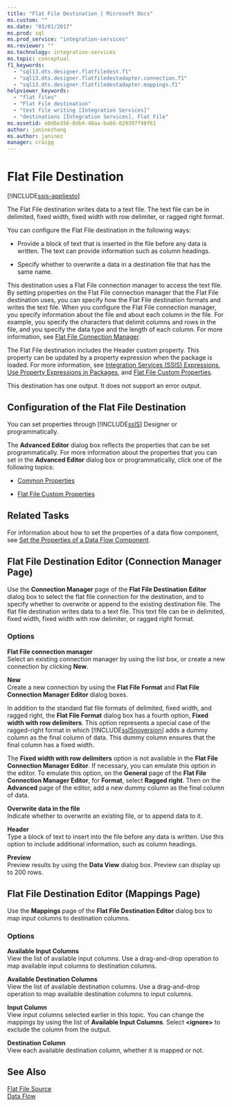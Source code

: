 ```yaml
---
title: "Flat File Destination | Microsoft Docs"
ms.custom: ""
ms.date: "03/01/2017"
ms.prod: sql
ms.prod_service: "integration-services"
ms.reviewer: ""
ms.technology: integration-services
ms.topic: conceptual
f1_keywords: 
  - "sql13.dts.designer.flatfiledest.f1"
  - "sql13.dts.designer.flatfiledestadapter.connection.f1"
  - "sql13.dts.designer.flatfiledestadapter.mappings.f1"
helpviewer_keywords: 
  - "flat files"
  - "Flat File destination"
  - "text file writing [Integration Services]"
  - "destinations [Integration Services], Flat File"
ms.assetid: e0d6e356-8db4-48aa-ba66-029397f98f61
author: janinezhang
ms.author: janinez
manager: craigg
---
```

# Flat File Destination

[!INCLUDE[ssis-appliesto](../../includes/ssis-appliesto-ssvrpluslinux-asdb-asdw-xxx.md)]


  The Flat File destination writes data to a text file. The text file can be in delimited, fixed width, fixed width with row delimiter, or ragged right format.  
  
 You can configure the Flat File destination in the following ways:  
  
-   Provide a block of text that is inserted in the file before any data is written. The text can provide information such as column headings.  
  
-   Specify whether to overwrite a data in a destination file that has the same name.  
  
 This destination uses a Flat File connection manager to access the text file. By setting properties on the Flat File connection manager that the Flat File destination uses, you can specify how the Flat File destination formats and writes the text file. When you configure the Flat File connection manager, you specify information about the file and about each column in the file. For example, you specify the characters that delimit columns and rows in the file, and you specify the data type and the length of each column. For more information, see [Flat File Connection Manager](../../integration-services/connection-manager/flat-file-connection-manager.md).  
  
 The Flat File destination includes the Header custom property. This property can be updated by a property expression when the package is loaded. For more information, see [Integration Services &#40;SSIS&#41; Expressions](../../integration-services/expressions/integration-services-ssis-expressions.md), [Use Property Expressions in Packages](../../integration-services/expressions/use-property-expressions-in-packages.md), and [Flat File Custom Properties](../../integration-services/data-flow/flat-file-custom-properties.md).  
  
 This destination has one output. It does not support an error output.  
  
## Configuration of the Flat File Destination  
 You can set properties through [!INCLUDE[ssIS](../../includes/ssis-md.md)] Designer or programmatically.  
  
 The **Advanced Editor** dialog box reflects the properties that can be set programmatically. For more information about the properties that you can set in the **Advanced Editor** dialog box or programmatically, click one of the following topics:  
  
-   [Common Properties](https://msdn.microsoft.com/library/51973502-5cc6-4125-9fce-e60fa1b7b796)  
  
-   [Flat File Custom Properties](../../integration-services/data-flow/flat-file-custom-properties.md)  
  
## Related Tasks  
 For information about how to set the properties of a data flow component, see [Set the Properties of a Data Flow Component](../../integration-services/data-flow/set-the-properties-of-a-data-flow-component.md).  
  
## Flat File Destination Editor (Connection Manager Page)
  Use the **Connection Manager** page of the **Flat File Destination Editor** dialog box to select the flat file connection for the destination, and to specify whether to overwrite or append to the existing destination file. The flat file destination writes data to a text file. This text file can be in delimited, fixed width, fixed width with row delimiter, or ragged right format.  
  
### Options  
 **Flat File connection manager**  
 Select an existing connection manager by using the list box, or create a new connection by clicking **New**.  
  
 **New**  
 Create a new connection by using the **Flat File Format** and **Flat File Connection Manager Editor** dialog boxes.  
  
 In addition to the standard flat file formats of delimited, fixed width, and ragged right, the **Flat File Format** dialog box has a fourth option, **Fixed width with row delimiters**. This option represents a special case of the ragged-right format in which [!INCLUDE[ssISnoversion](../../includes/ssisnoversion-md.md)] adds a dummy column as the final column of data. This dummy column ensures that the final column has a fixed width.  
  
 The **Fixed width with row delimiters** option is not available in the **Flat File Connection Manager Editor**. If necessary, you can emulate this option in the editor. To emulate this option, on the **General** page of the **Flat File Connection Manager Editor**, for **Format**, select **Ragged right**. Then on the **Advanced** page of the editor, add a new dummy column as the final column of data.  
  
 **Overwrite data in the file**  
 Indicate whether to overwrite an existing file, or to append data to it.  
  
 **Header**  
 Type a block of text to insert into the file before any data is written. Use this option to include additional information, such as column headings.  
  
 **Preview**  
 Preview results by using the **Data View** dialog box. Preview can display up to 200 rows.  
  
## Flat File Destination Editor (Mappings Page)
  Use the **Mappings** page of the **Flat File Destination Editor** dialog box to map input columns to destination columns.  
  
### Options  
 **Available Input Columns**  
 View the list of available input columns. Use a drag-and-drop operation to map available input columns to destination columns.  
  
 **Available Destination Columns**  
 View the list of available destination columns. Use a drag-and-drop operation to map available destination columns to input columns.  
  
 **Input Column**  
 View input columns selected earlier in this topic. You can change the mappings by using the list of **Available Input Columns**. Select **\<ignore>** to exclude the column from the output.  
  
 **Destination Column**  
 View each available destination column, whether it is mapped or not.  
  
## See Also  
 [Flat File Source](../../integration-services/data-flow/flat-file-source.md)   
 [Data Flow](../../integration-services/data-flow/data-flow.md)  
  
  
